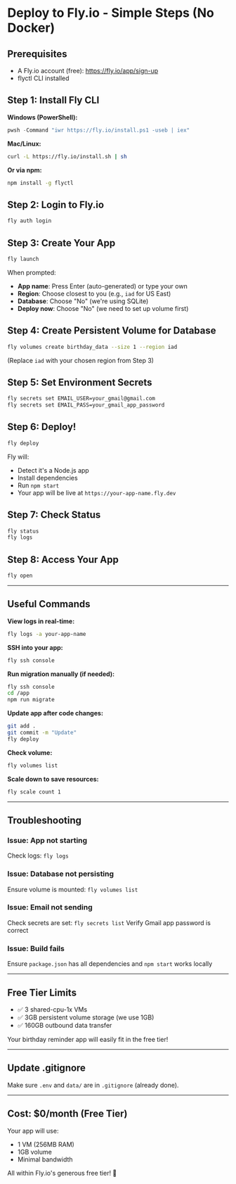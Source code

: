# Deploy to Fly.io - Simple Steps (No Docker)

## Prerequisites
- A Fly.io account (free): https://fly.io/app/sign-up
- flyctl CLI installed

## Step 1: Install Fly CLI

**Windows (PowerShell):**
```powershell
pwsh -Command "iwr https://fly.io/install.ps1 -useb | iex"
```

**Mac/Linux:**
```bash
curl -L https://fly.io/install.sh | sh
```

**Or via npm:**
```bash
npm install -g flyctl
```

## Step 2: Login to Fly.io
```bash
fly auth login
```

## Step 3: Create Your App
```bash
fly launch
```

When prompted:
- **App name**: Press Enter (auto-generated) or type your own
- **Region**: Choose closest to you (e.g., `iad` for US East)
- **Database**: Choose "No" (we're using SQLite)
- **Deploy now**: Choose "No" (we need to set up volume first)

## Step 4: Create Persistent Volume for Database
```bash
fly volumes create birthday_data --size 1 --region iad
```
(Replace `iad` with your chosen region from Step 3)

## Step 5: Set Environment Secrets
```bash
fly secrets set EMAIL_USER=your_gmail@gmail.com
fly secrets set EMAIL_PASS=your_gmail_app_password
```

## Step 6: Deploy!
```bash
fly deploy
```

Fly will:
- Detect it's a Node.js app
- Install dependencies
- Run `npm start`
- Your app will be live at `https://your-app-name.fly.dev`

## Step 7: Check Status
```bash
fly status
fly logs
```

## Step 8: Access Your App
```bash
fly open
```

---

## Useful Commands

**View logs in real-time:**
```bash
fly logs -a your-app-name
```

**SSH into your app:**
```bash
fly ssh console
```

**Run migration manually (if needed):**
```bash
fly ssh console
cd /app
npm run migrate
```

**Update app after code changes:**
```bash
git add .
git commit -m "Update"
fly deploy
```

**Check volume:**
```bash
fly volumes list
```

**Scale down to save resources:**
```bash
fly scale count 1
```

---

## Troubleshooting

### Issue: App not starting
Check logs: `fly logs`

### Issue: Database not persisting
Ensure volume is mounted: `fly volumes list`

### Issue: Email not sending
Check secrets are set: `fly secrets list`
Verify Gmail app password is correct

### Issue: Build fails
Ensure `package.json` has all dependencies and `npm start` works locally

---

## Free Tier Limits
- ✅ 3 shared-cpu-1x VMs
- ✅ 3GB persistent volume storage (we use 1GB)
- ✅ 160GB outbound data transfer

Your birthday reminder app will easily fit in the free tier!

---

## Update .gitignore
Make sure `.env` and `data/` are in `.gitignore` (already done).

---

## Cost: $0/month (Free Tier)
Your app will use:
- 1 VM (256MB RAM)
- 1GB volume
- Minimal bandwidth

All within Fly.io's generous free tier! 🎉

